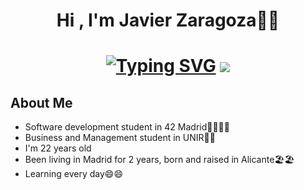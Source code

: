 <h1 align="center"><b>Hi , I'm Javier Zaragoza👋👋</b></h1>

<h1 align="center"><a href="https://git.io/typing-svg"><img src="https://readme-typing-svg.demolab.com?font=Fira+Code&weight=300&size=26&duration=3000&pause=1000&color=F7F5F1&center=true&vCenter=true&width=435&lines=Software+Development;Studying+in+42+Network%F0%9F%92%BB%F0%9F%92%BB;A+Quick+Learner...;Learning+a+Lot+Every+Day%F0%9F%98%84%F0%9F%98%84" alt="Typing SVG" /></a>


<img src="https://github.com/user-attachments/assets/1b3e22ae-9974-452e-8be0-3bff58d05b00">


## About Me

- Software development student in 42 Madrid👨‍💻👨‍💻
- Business and Management student in UNIR💸💸
- I'm 22 years old
- Been living in Madrid for 2 years, born and raised in Alicante🏖️🏖️
- Learning every day😄😄
<br>
